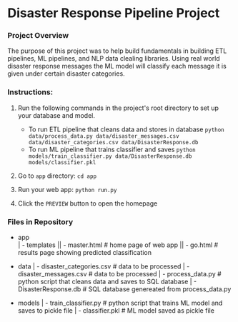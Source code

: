 # Disaster Response Pipeline Project

### Project Overview
The purpose of this project was to help build fundamentals in building ETL pipelines, ML pipelines, and
NLP data clealing libraries. Using real world disaster response messages the ML model will classify each message
it is given under certain disaster categories.

### Instructions:
1. Run the following commands in the project's root directory to set up your database and model.

    - To run ETL pipeline that cleans data and stores in database
        `python data/process_data.py data/disaster_messages.csv data/disaster_categories.csv data/DisasterResponse.db`
    - To run ML pipeline that trains classifier and saves
        `python models/train_classifier.py data/DisasterResponse.db models/classifier.pkl`

2. Go to `app` directory: `cd app`

3. Run your web app: `python run.py`

4. Click the `PREVIEW` button to open the homepage

### Files in Repository
* app 
<br>| - templates
|| - master.html                # home page of web app
|| - go.html                    # results page showing predicted classification

* data
| - disaster_categories.csv     # data to be processed
| - disaster_messages.csv       # data to be processed
| - process_data.py             # python script that cleans data and saves to SQL database
| - DisasterResponse.db         # SQL database genereated from process_data.py

* models
| - train_classifier.py         # python script that trains ML model and saves to pickle file 
| - classifier.pkl              # ML model saved as pickle file
